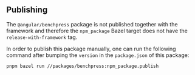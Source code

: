 ## Publishing

The `@angular/benchpress` package is not published together with the framework and therefore
the `npm_package` Bazel target does not have the `release-with-framework` tag.

In order to publish this package manually, one can run the following command after bumping
the `version` in the `package.json` of this package:

```
pnpm bazel run //packages/benchpress:npm_package.publish
```